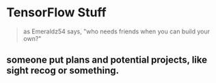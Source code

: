 # TensorFlow Stuff
>as Emeraldz54 says, "who needs friends when you can build your own?"
## someone put plans and potential projects, like sight recog or something.
